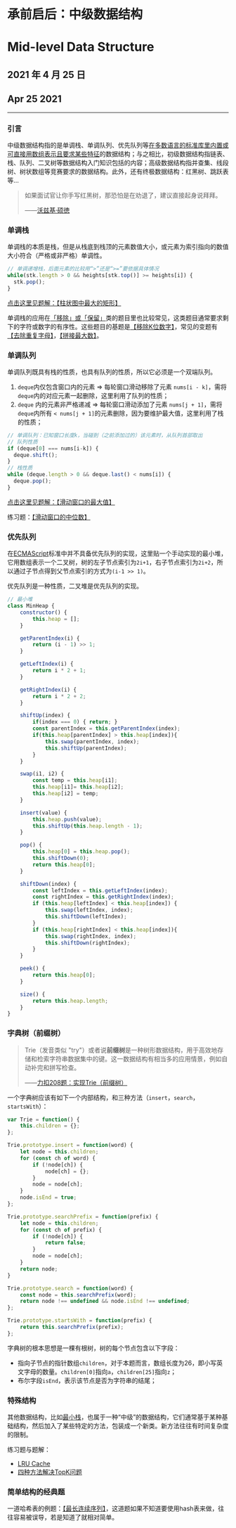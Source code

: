 # 承前启后：中级数据结构

# Mid-level Data Structure

## 2021 年 4 月 25 日

## Apr 25 2021

---

### 引言

中级数据结构指的是单调栈、单调队列、优先队列等<u>在多数语言的标准库里内置或可直接用数组表示且要求某些特征</u>的数据结构；与之相比，初级数据结构指链表、栈、队列、二叉树等数据结构入门知识包括的内容；高级数据结构指并查集、线段树、树状数组等竞赛要求的数据结构。此外，还有终极数据结构：红黑树、跳跃表等...

> 如果面试官让你手写红黑树，那恐怕是在劝退了，建议直接起身说拜拜。
>
> ——[沃兹基·硕徳](https://cescdf.com)

### 单调栈

单调栈的本质是栈，但是从栈底到栈顶的元素数值大小，或元素为索引指向的数值大小符合（严格或非严格）单调性。

```javascript
// 单调递增栈，后面元素的比较用“>”还是“>=”要依据具体情况
while(stk.length > 0 && heights[stk.top()] >= heights[i]) {
  stk.pop();
}
```

[点击这里见题解：【柱状图中最大的矩形】](https://leetcode-cn.com/problems/largest-rectangle-in-histogram/solution/javascript-dan-diao-zhan-by-cescdf-pzyo/)

单调栈的应用在<u>「移除」或「保留」</u>类的题目里也比较常见，这类题目通常要求剩下的字符或数字的有序性。这些题目的基题是[【移除K位数字】](https://leetcode-cn.com/problems/remove-k-digits/)，常见的变题有[【去除重复字母】](https://leetcode-cn.com/problems/remove-duplicate-letters/)，[【拼接最大数】](https://leetcode-cn.com/problems/create-maximum-number/)。

### 单调队列

单调队列既具有栈的性质，也具有队列的性质，所以它必须是一个双端队列。

1. `deque`内仅包含窗口内的元素 ⇒ 每轮窗口滑动移除了元素 `nums[i - k]`，需将 `deque`内的对应元素一起删除，这里利用了队列的性质；
2. `deque` 内的元素非严格递减 ⇒ 每轮窗口滑动添加了元素 `nums[j + 1]`，需将`deque`内所有 `< nums[j + 1]`的元素删除，因为要维护最大值，这里利用了栈的性质；

```javascript
// 单调队列：已知窗口长度k，当碰到（之前添加过的）该元素时，从队列首部取出
// 队列性质
if (deque[0] === nums[i-k]) {
  deque.shift();
}
// 栈性质
while (deque.length > 0 && deque.last() < nums[i]) {
  deque.pop();
}
```

[点击这里见题解：【滑动窗口的最大值】](https://leetcode-cn.com/problems/hua-dong-chuang-kou-de-zui-da-zhi-lcof/solution/javascript-dan-diao-zhan-dan-diao-dui-li-3g3h/)

练习题：[【滑动窗口的中位数】](https://leetcode-cn.com/problems/sliding-window-median/)

### 优先队列

在<u>ECMAScript</u>标准中并不具备优先队列的实现，这里贴一个手动实现的最小堆，它用数组表示一个二叉树，树的左子节点索引为`2i+1`，右子节点索引为`2i+2`，所以通过子节点得到父节点索引的方式为`(i-1 >> 1)`。

优先队列是一种性质，二叉堆是优先队列的实现。

```javascript
// 最小堆
class MinHeap {
    constructor() {
        this.heap = [];
    }

    getParentIndex(i) {
        return (i - 1) >> 1;
    }

    getLeftIndex(i) {
        return i * 2 + 1;
    }

    getRightIndex(i) {
        return i * 2 + 2;
    }

    shiftUp(index) {
        if(index === 0) { return; }
        const parentIndex = this.getParentIndex(index);
        if(this.heap[parentIndex] > this.heap[index]){
            this.swap(parentIndex, index);
            this.shiftUp(parentIndex);
        }  
    }

    swap(i1, i2) {
        const temp = this.heap[i1];
        this.heap[i1]= this.heap[i2];
        this.heap[i2] = temp;
    }

    insert(value) {
        this.heap.push(value);
        this.shiftUp(this.heap.length - 1);
    }

    pop() {
        this.heap[0] = this.heap.pop();
        this.shiftDown(0);
        return this.heap[0];
    }

    shiftDown(index) {
        const leftIndex = this.getLeftIndex(index);
        const rightIndex = this.getRightIndex(index);
        if (this.heap[leftIndex] < this.heap[index]) {
            this.swap(leftIndex, index);
            this.shiftDown(leftIndex);
        }
        if (this.heap[rightIndex] < this.heap[index]){
            this.swap(rightIndex, index);
            this.shiftDown(rightIndex);
        }
    }

    peek() {
        return this.heap[0];
    }

    size() {
        return this.heap.length;
    }
}
```

### 字典树（前缀树）

> Trie（发音类似 "try"）或者说**前缀树**是一种树形数据结构，用于高效地存储和检索字符串数据集中的键。这一数据结构有相当多的应用情景，例如自动补完和拼写检查。
>
> ——[力扣208题：实现Trie（前缀树）](https://leetcode-cn.com/problems/implement-trie-prefix-tree/)

一个字典树应该有如下一个内部结构，和三种方法（`insert`，`search`，`startsWith`）：

```javascript
var Trie = function() {
    this.children = {};
};

Trie.prototype.insert = function(word) {
    let node = this.children;
    for (const ch of word) {
        if (!node[ch]) {
            node[ch] = {};
        }
        node = node[ch];
    }
    node.isEnd = true;
};

Trie.prototype.searchPrefix = function(prefix) {
    let node = this.children;
    for (const ch of prefix) {
        if (!node[ch]) {
            return false;
        }
        node = node[ch];
    }
    return node;
}

Trie.prototype.search = function(word) {
    const node = this.searchPrefix(word);
    return node !== undefined && node.isEnd !== undefined;
};

Trie.prototype.startsWith = function(prefix) {
    return this.searchPrefix(prefix);
};
```

字典树的根本思想是一棵有根树，树的每个节点包含以下字段：

- 指向子节点的指针数组`children`，对于本题而言，数组长度为26，即小写英文字母的数量。`children[0]`指向`a`，`children[25]`指向`z`；
- 布尔字段`isEnd`，表示该节点是否为字符串的结尾；



### 特殊结构

其他数据结构，比如[最小栈](https://leetcode-cn.com/problems/min-stack/)，也属于一种“中级”的数据结构，它们通常基于某种基础结构，然后加入了某些特定的方法，包装成一个新类。新方法往往有时间复杂度的限制。

练习题与题解：

- [LRU Cache](https://leetcode-cn.com/problems/lru-cache/)
- [四种方法解决TopK问题](https://leetcode-cn.com/problems/kth-largest-element-in-an-array/solution/javascriptsi-chong-fang-shi-jie-topkwen-ti-by-user/)

### 简单结构的经典题

一道哈希表的例题：[【最长连续序列】](https://leetcode-cn.com/problems/longest-consecutive-sequence/)，这道题如果不知道要使用hash表来做，往往容易被误导，若是知道了就相对简单。

